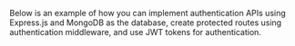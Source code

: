 Below is an example of how you can implement authentication APIs using Express.js and MongoDB as the database, 
create protected routes using authentication middleware, and use JWT tokens for authentication.
